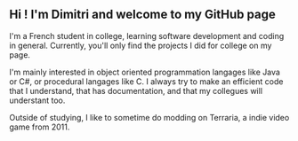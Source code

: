 ## Hi ! I'm Dimitri and welcome to my GitHub page
I'm a French student in college, learning software development and coding in general. Currently, you'll only find the projects I did for college on my page.

I'm mainly interested in object oriented programmation langages like Java or C#, or procedural langages like C. I always try to make an efficient code that I understand, that has documentation, and that my collegues will understant too.

Outside of studying, I like to sometime do modding on Terraria, a indie video game from 2011.

